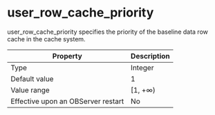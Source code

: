 user_row_cache_priority
============================================

user_row_cache_priority specifies the priority of the baseline data row cache in the cache system.


| **Property** | **Description** |
|------------------|----------|
| Type | Integer |
| Default value | 1 |
| Value range | \[1, +∞) |
| Effective upon an OBServer restart | No |


